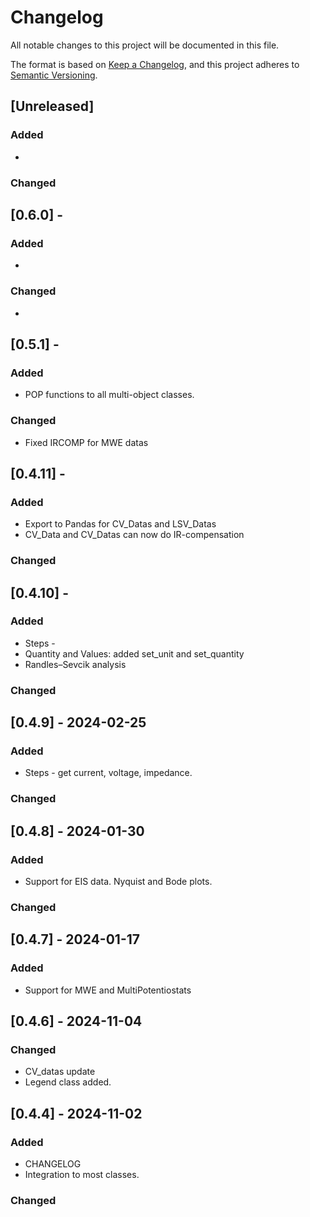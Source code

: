 # Changelog

All notable changes to this project will be documented in this file.

The format is based on [Keep a Changelog](https://keepachangelog.com/en/1.1.0/),
and this project adheres to [Semantic Versioning](https://semver.org/spec/v2.0.0.html).

## [Unreleased]
### Added
  - 
### Changed

## [0.6.0] - 
### Added
  -  
### Changed
  -  
  
## [0.5.1] - 
### Added
  - POP functions to all multi-object classes.
### Changed
  - Fixed IRCOMP for MWE datas

## [0.4.11] - 
### Added
  - Export to Pandas for CV_Datas and LSV_Datas
  - CV_Data and CV_Datas can now do IR-compensation
### Changed

## [0.4.10] - 
### Added
  - Steps -
  - Quantity and Values: added set_unit and set_quantity
  - Randles–Sevcik analysis
### Changed


## [0.4.9] - 2024-02-25
### Added
  - Steps - get current, voltage, impedance. 
### Changed

## [0.4.8] - 2024-01-30

### Added
  - Support for EIS data. Nyquist and Bode plots. 
### Changed

## [0.4.7] - 2024-01-17
### Added
  - Support for MWE and MultiPotentiostats

## [0.4.6] - 2024-11-04
### Changed
  - CV_datas update
  - Legend class added.

## [0.4.4] - 2024-11-02

### Added
  - CHANGELOG
  - Integration to most classes.
### Changed
